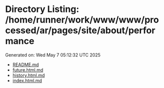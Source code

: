 # Directory Listing: /home/runner/work/www/www/processed/ar/pages/site/about/performance
Generated on: Wed May  7 05:12:32 UTC 2025

- [README.md](README.md)
- [future.html.md](future.html.md)
- [history.html.md](history.html.md)
- [index.html.md](index.html.md)
